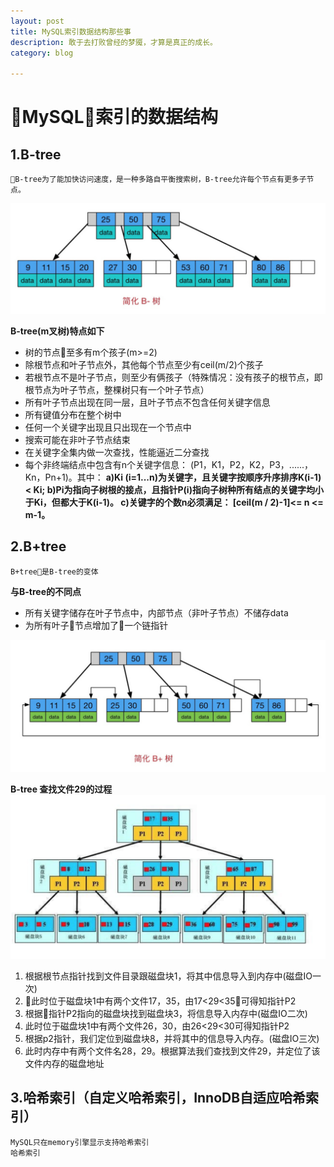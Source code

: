 ```yaml
---
layout: post
title: MySQL索引数据结构那些事
description: 敢于去打败曾经的梦魇，才算是真正的成长。 
category: blog

---
```


# MySQL索引的数据结构

## 1.B-tree

    B-tree为了能加快访问速度，是一种多路自平衡搜索树，B-tree允许每个节点有更多子节点。

![mysql_index-1](/images/mysql_index/mysql_index-1.png)

<b>B-tree(m叉树)特点如下</b>
* 树的节点至多有m个孩子(m>=2)
* 除根节点和叶子节点外，其他每个节点至少有ceil(m/2)个孩子
* 若根节点不是叶子节点，则至少有俩孩子（特殊情况：没有孩子的根节点，即根节点为叶子节点，整棵树只有一个叶子节点）
* 所有叶子节点出现在同一层，且叶子节点不包含任何关键字信息
* 所有键值分布在整个树中
* 任何一个关键字出现且只出现在一个节点中
* 搜索可能在非叶子节点结束
* 在关键字全集内做一次查找，性能逼近二分查找
* 每个非终端结点中包含有n个关键字信息： (P1，K1，P2，K2，P3，......，Kn，Pn+1)。其中：
       <b>a)Ki (i=1...n)为关键字，且关键字按顺序升序排序K(i-1)< Ki; 
       b)Pi为指向子树根的接点，且指针P(i)指向子树种所有结点的关键字均小于Ki，但都大于K(i-1)。 
       c)关键字的个数n必须满足： [ceil(m / 2)-1]<= n <= m-1。</b>
## 2.B+tree

    B+tree是B-tree的变体

<b>与B-tree的不同点</b>
* 所有关键字储存在叶子节点中，内部节点（非叶子节点）不储存data
* 为所有叶子节点增加了一个链指针

![mysql_index-2](/images/mysql_index/mysql_index-2.png)

<b>B-tree 查找文件29的过程</b>
![mysql_index-2](/images/mysql_index/mysql_index-3.png)

1. 根据根节点指针找到文件目录跟磁盘块1，将其中信息导入到内存中(磁盘IO一次)
2. 此时位于磁盘块1中有两个文件17，35，由17<29<35可得知指针P2
3. 根据指针P2指向的磁盘块找到磁盘块3，将信息导入内存中(磁盘IO二次)
4. 此时位于磁盘块1中有两个文件26，30，由26<29<30可得知指针P2
5. 根据p2指针，我们定位到磁盘块8，并将其中的信息导入内存。(磁盘IO三次)
6. 此时内存中有两个文件名28，29。根据算法我们查找到文件29，并定位了该文件内存的磁盘地址


## 3.哈希索引（自定义哈希索引，InnoDB自适应哈希索引）

    MySQL只在memory引擎显示支持哈希索引
    哈希索引

